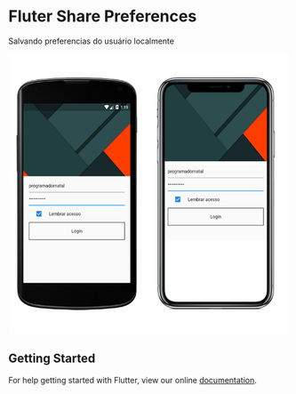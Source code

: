 # Fluter Share Preferences

Salvando preferencias do usuário localmente

![Image](images/tela1.png)

## Getting Started

For help getting started with Flutter, view our online
[documentation](https://flutter.io/).
